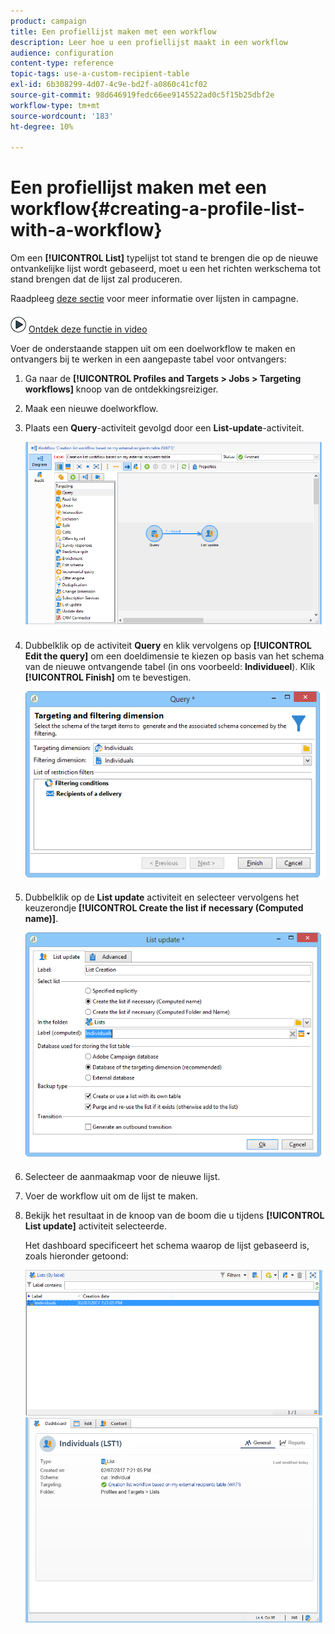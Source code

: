 ```yaml
---
product: campaign
title: Een profiellijst maken met een workflow
description: Leer hoe u een profiellijst maakt in een workflow
audience: configuration
content-type: reference
topic-tags: use-a-custom-recipient-table
exl-id: 6b308299-4d07-4c9e-bd2f-a0860c41cf02
source-git-commit: 98d646919fedc66ee9145522ad0c5f15b25dbf2e
workflow-type: tm+mt
source-wordcount: '183'
ht-degree: 10%

---
```


# Een profiellijst maken met een workflow{#creating-a-profile-list-with-a-workflow}

Om een **[!UICONTROL List]** typelijst tot stand te brengen die op de nieuwe ontvankelijke lijst wordt gebaseerd, moet u een het richten werkschema tot stand brengen dat de lijst zal produceren.

Raadpleeg [deze sectie](../../platform/using/creating-and-managing-lists.md#about-lists-in-adobe-campaign) voor meer informatie over lijsten in campagne.

![](assets/do-not-localize/how-to-video.png) [Ontdek deze functie in video](../../platform/using/creating-and-managing-lists.md#create-list-in-a-wf-video)

Voer de onderstaande stappen uit om een doelworkflow te maken en ontvangers bij te werken in een aangepaste tabel voor ontvangers:

1. Ga naar de **[!UICONTROL Profiles and Targets > Jobs > Targeting workflows]** knoop van de ontdekkingsreiziger.
1. Maak een nieuwe doelworkflow.
1. Plaats een **Query**-activiteit gevolgd door een **List-update**-activiteit.

   ![](assets/mapping_create_list_workflow01.png)

1. Dubbelklik op de activiteit **Query** en klik vervolgens op **[!UICONTROL Edit the query]** om een doeldimensie te kiezen op basis van het schema van de nieuwe ontvangende tabel (in ons voorbeeld: **Individueel**). Klik **[!UICONTROL Finish]** om te bevestigen.

   ![](assets/mapping_create_list_workflow03.png)

1. Dubbelklik op de **List update** activiteit en selecteer vervolgens het keuzerondje **[!UICONTROL Create the list if necessary (Computed name)]**.

   ![](assets/mapping_create_list_workflow02.png)

1. Selecteer de aanmaakmap voor de nieuwe lijst.
1. Voer de workflow uit om de lijst te maken.
1. Bekijk het resultaat in de knoop van de boom die u tijdens **[!UICONTROL List update]** activiteit selecteerde.

   Het dashboard specificeert het schema waarop de lijst gebaseerd is, zoals hieronder getoond:

   ![](assets/mapping_list_view.png)
